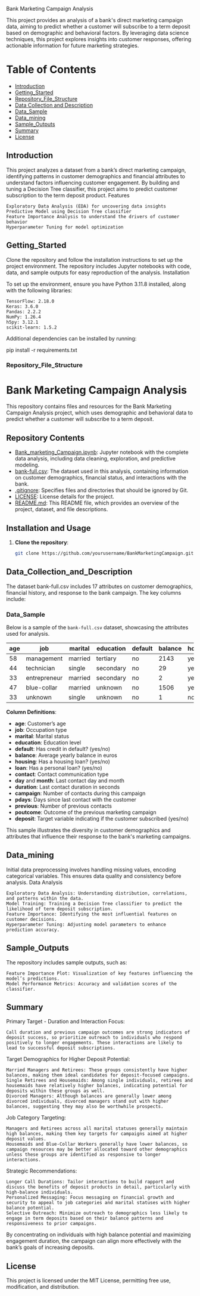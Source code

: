 Bank Marketing Campaign Analysis

This project provides an analysis of a bank's direct marketing campaign data, aiming to predict whether a customer will subscribe to a term deposit based on demographic and behavioral factors. By leveraging data science techniques, this project explores insights into customer responses, offering actionable information for future marketing strategies.
# Table of Contents
- [Introduction](#introduction)
- [Getting_Started](#Getting_Started)
- [Repository_File_Structure](#Repository_File_Structure)
- [Data Collection and Description](#data_collection_and_description)
- [Data_Sample](#Data_Sample)
- [Data_mining](#Data_mining)
- [Sample_Outputs](#sample_outputs)
- [Summary](#Summary)
- [License](#license)

## Introduction

This project analyzes a dataset from a bank’s direct marketing campaign, identifying patterns in customer demographics and financial attributes to understand factors influencing customer engagement. By building and tuning a Decision Tree classifier, this project aims to predict customer subscription to the term deposit product.
Features

    Exploratory Data Analysis (EDA) for uncovering data insights
    Predictive Model using Decision Tree classifier
    Feature Importance Analysis to understand the drivers of customer behavior
    Hyperparameter Tuning for model optimization

## Getting_Started

Clone the repository and follow the installation instructions to set up the project environment. The repository includes Jupyter notebooks with code, data, and sample outputs for easy reproduction of the analysis.
Installation

To set up the environment, ensure you have Python 3.11.8 installed, along with the following libraries:

    TensorFlow: 2.18.0
    Keras: 3.6.0
    Pandas: 2.2.2
    NumPy: 1.26.4
    h5py: 3.12.1
    scikit-learn: 1.5.2

Additional dependencies can be installed by running:

pip install -r requirements.txt

### Repository_File_Structure

   # Bank Marketing Campaign Analysis

This repository contains files and resources for the Bank Marketing Campaign Analysis project, which uses demographic and behavioral data to predict whether a customer will subscribe to a term deposit.

## Repository Contents

- [Bank_marketing_Campaign.ipynb](Bank_marketing_Campaign.ipynb): Jupyter notebook with the complete data analysis, including data cleaning, exploration, and predictive modeling.
- [bank-full.csv](bank-full.csv): The dataset used in this analysis, containing information on customer demographics, financial status, and interactions with the bank.
- [.gitignore](.gitignore): Specifies files and directories that should be ignored by Git.
- [LICENSE](LICENSE): License details for the project.
- [README.md](README.md): This README file, which provides an overview of the project, dataset, and file descriptions.

## Installation and Usage

1. **Clone the repository**:
   ```bash
   git clone https://github.com/yourusername/BankMarketingCampaign.git

## Data_Collection_and_Description

The dataset bank-full.csv includes 17 attributes on customer demographics, financial history, and response to the bank campaign. The key columns include:
### Data_Sample

Below is a sample of the `bank-full.csv` dataset, showcasing the attributes used for analysis.

| age | job          | marital | education | default | balance | housing | loan | contact | day | month | duration | campaign | pdays | previous | poutcome | deposit |
|-----|--------------|---------|-----------|---------|---------|---------|------|---------|-----|-------|----------|----------|-------|----------|----------|---------|
| 58  | management   | married | tertiary  | no      | 2143    | yes     | no   | unknown | 5   | may   | 261      | 1        | -1    | 0        | unknown  | no      |
| 44  | technician   | single  | secondary | no      | 29      | yes     | no   | unknown | 5   | may   | 151      | 1        | -1    | 0        | unknown  | no      |
| 33  | entrepreneur | married | secondary | no      | 2       | yes     | yes  | unknown | 5   | may   | 76       | 1        | -1    | 0        | unknown  | no      |
| 47  | blue-collar  | married | unknown   | no      | 1506    | yes     | no   | unknown | 5   | may   | 92       | 1        | -1    | 0        | unknown  | no      |
| 33  | unknown      | single  | unknown   | no      | 1       | no      | no   | unknown | 5   | may   | 198      | 1        | -1    | 0        | unknown  | no      |

**Column Definitions**:

- **age**: Customer’s age
- **job**: Occupation type
- **marital**: Marital status
- **education**: Education level
- **default**: Has credit in default? (yes/no)
- **balance**: Average yearly balance in euros
- **housing**: Has a housing loan? (yes/no)
- **loan**: Has a personal loan? (yes/no)
- **contact**: Contact communication type
- **day** and **month**: Last contact day and month
- **duration**: Last contact duration in seconds
- **campaign**: Number of contacts during this campaign
- **pdays**: Days since last contact with the customer
- **previous**: Number of previous contacts
- **poutcome**: Outcome of the previous marketing campaign
- **deposit**: Target variable indicating if the customer subscribed (yes/no)

This sample illustrates the diversity in customer demographics and attributes that influence their response to the bank's marketing campaigns.

## Data_mining

Initial data preprocessing involves handling missing values, encoding categorical variables. This ensures data quality and consistency before analysis.
Data Analysis

    Exploratory Data Analysis: Understanding distribution, correlations, and patterns within the data.
    Model Training: Training a Decision Tree classifier to predict the likelihood of term deposit subscription.
    Feature Importance: Identifying the most influential features on customer decisions.
    Hyperparameter Tuning: Adjusting model parameters to enhance prediction accuracy.

## Sample_Outputs

The repository includes sample outputs, such as:

    Feature Importance Plot: Visualization of key features influencing the model’s predictions.
    Model Performance Metrics: Accuracy and validation scores of the classifier.

## Summary
Primary Target - Duration and Interaction Focus:

    Call duration and previous campaign outcomes are strong indicators of deposit success, so prioritize outreach to individuals who respond positively to longer engagements. These interactions are likely to lead to successful deposit subscriptions.

Target Demographics for Higher Deposit Potential:

    Married Managers and Retirees: These groups consistently have higher balances, making them ideal candidates for deposit-focused campaigns.
    Single Retirees and Housemaids: Among single individuals, retirees and housemaids have relatively higher balances, indicating potential for deposits within these groups as well.
    Divorced Managers: Although balances are generally lower among divorced individuals, divorced managers stand out with higher balances, suggesting they may also be worthwhile prospects.

Job Category Targeting:

    Managers and Retirees across all marital statuses generally maintain high balances, making them key targets for campaigns aimed at higher deposit values.
    Housemaids and Blue-Collar Workers generally have lower balances, so campaign resources may be better allocated toward other demographics unless these groups are identified as responsive to longer interactions.

Strategic Recommendations:

    Longer Call Durations: Tailor interactions to build rapport and discuss the benefits of deposit products in detail, particularly with high-balance individuals.
    Personalized Messaging: Focus messaging on financial growth and security to appeal to job categories and marital statuses with higher balance potential.
    Selective Outreach: Minimize outreach to demographics less likely to engage in term deposits based on their balance patterns and responsiveness to prior campaigns.

By concentrating on individuals with high balance potential and maximizing engagement duration, the campaign can align more effectively with the bank’s goals of increasing deposits.


## License

This project is licensed under the MIT License, permitting free use, modification, and distribution.
